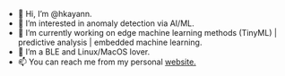 - 👋 Hi, I’m @hkayann.
- 👀 I’m interested in anomaly detection via AI/ML.
- 🌱 I’m currently working on edge machine learning methods (TinyML) | predictive analysis | embedded machine learning. 
- 💞️ I’m a BLE and Linux/MacOS lover.
- 📫 You can reach me from my personal [website.](https://hkayann.github.io/)

<!---
hkayann/hkayann is a ✨ special ✨ repository because its `README.md` (this file) appears on your GitHub profile.
You can click the Preview link to take a look at your changes.
--->
